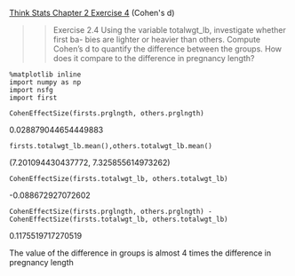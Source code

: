 [Think Stats Chapter 2 Exercise 4](http://greenteapress.com/thinkstats2/html/thinkstats2003.html#toc24) (Cohen's d)

>>Exercise 2.4 Using the variable totalwgt_lb, investigate whether first ba- bies are lighter or heavier than others. Compute Cohen’s d to quantify the difference between the groups. How does it compare to the difference in pregnancy length?

```from __future__ import print_function, division  
%matplotlib inline  
import numpy as np  
import nsfg  
import first

CohenEffectSize(firsts.prglngth, others.prglngth)
```
0.028879044654449883  

```  
firsts.totalwgt_lb.mean(),others.totalwgt_lb.mean()
```
(7.201094430437772, 7.325855614973262)
```
CohenEffectSize(firsts.totalwgt_lb, others.totalwgt_lb)  
```
-0.088672927072602    
```
CohenEffectSize(firsts.prglngth, others.prglngth) - CohenEffectSize(firsts.totalwgt_lb, others.totalwgt_lb)  
```
0.1175519717270519   

The value of the difference in groups is almost 4 times the difference in pregnancy length  
